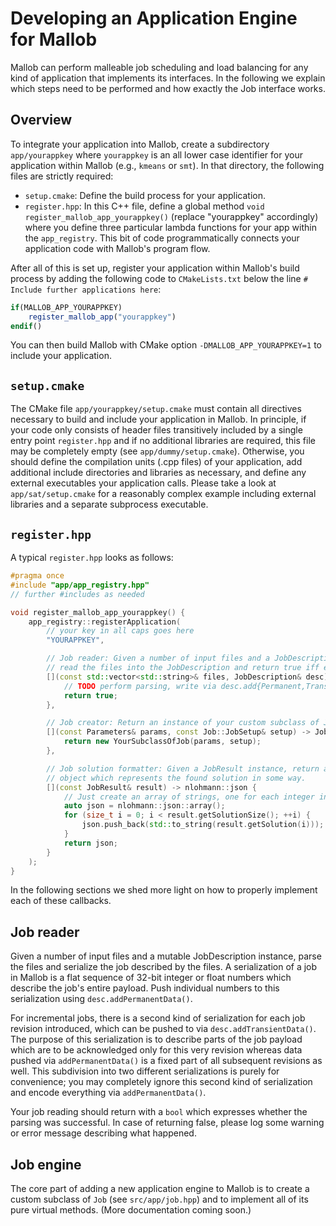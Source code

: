 
# Developing an Application Engine for Mallob

Mallob can perform malleable job scheduling and load balancing for any kind of application that implements its interfaces.
In the following we explain which steps need to be performed and how exactly the Job interface works.

## Overview

To integrate your application into Mallob, create a subdirectory `app/yourappkey` where `yourappkey` is an all lower case identifier for your application within Mallob (e.g., `kmeans` or `smt`). In that directory, the following files are strictly required:

* `setup.cmake`: Define the build process for your application.
* `register.hpp`: In this C++ file, define a global method `void register_mallob_app_yourappkey()` (replace "yourappkey" accordingly) where you define three particular lambda functions for your app within the `app_registry`. This bit of code programmatically connects your application code with Mallob's program flow.

After all of this is set up, register your application within Mallob's build process by adding the following code to `CMakeLists.txt` below the line `# Include further applications here`:
```cmake
if(MALLOB_APP_YOURAPPKEY) 
    register_mallob_app("yourappkey")
endif()
```
You can then build Mallob with CMake option `-DMALLOB_APP_YOURAPPKEY=1` to include your application.

## `setup.cmake`

The CMake file `app/yourappkey/setup.cmake` must contain all directives necessary to build and include your application in Mallob. In principle, if your code only consists of header files transitively included by a single entry point `register.hpp` and if no additional libraries are required, this file may be completely empty (see `app/dummy/setup.cmake`). Otherwise, you should define the compilation units (.cpp files) of your application, add additional include directories and libraries as necessary, and define any  external executables your application calls. Please take a look at `app/sat/setup.cmake` for a reasonably complex example including external libraries and a separate subprocess executable.

## `register.hpp`

A typical `register.hpp` looks as follows:

```C++
#pragma once
#include "app/app_registry.hpp"
// further #includes as needed

void register_mallob_app_yourappkey() {
    app_registry::registerApplication(
        // your key in all caps goes here
        "YOURAPPKEY", 

        // Job reader: Given a number of input files and a JobDescription instance,
        // read the files into the JobDescription and return true iff everything went well.
        [](const std::vector<std::string>& files, JobDescription& desc) -> bool {
            // TODO perform parsing, write via desc.add{Permanent,Transient}Data()
            return true;
        },

        // Job creator: Return an instance of your custom subclass of Job.
        [](const Parameters& params, const Job::JobSetup& setup) -> Job* {
            return new YourSubclassOfJob(params, setup);
        },

        // Job solution formatter: Given a JobResult instance, return a nlohmann::json
        // object which represents the found solution in some way.
        [](const JobResult& result) -> nlohmann::json {
            // Just create an array of strings, one for each integer in the solution.
            auto json = nlohmann::json::array();
            for (size_t i = 0; i < result.getSolutionSize(); ++i) {
                json.push_back(std::to_string(result.getSolution(i)));
            }
            return json;
        }
    );
}
```

In the following sections we shed more light on how to properly implement each of these callbacks.

## Job reader

Given a number of input files and a mutable JobDescription instance, parse the files and serialize the job described by the files. A serialization of a job in Mallob is a flat sequence of 32-bit integer or float numbers which describe the job's entire payload. Push individual numbers to this serialization using `desc.addPermanentData()`.

For incremental jobs, there is a second kind of serialization for each job revision introduced, which can be pushed to via `desc.addTransientData()`. The purpose of this serialization is to describe parts of the job payload which are to be acknowledged only for this very revision whereas data pushed via `addPermanentData()` is a fixed part of all subsequent revisions as well. This subdivision into two different serializations is purely for convenience; you may completely ignore this second kind of serialization and encode everything via `addPermanentData()`.

Your job reading should return with a `bool` which expresses whether the parsing was successful. In case of returning false, please log some warning or error message describing what happened.

## Job engine

The core part of adding a new application engine to Mallob is to create a custom subclass of `Job` (see `src/app/job.hpp`) and to implement all of its pure virtual methods. (More documentation coming soon.)
